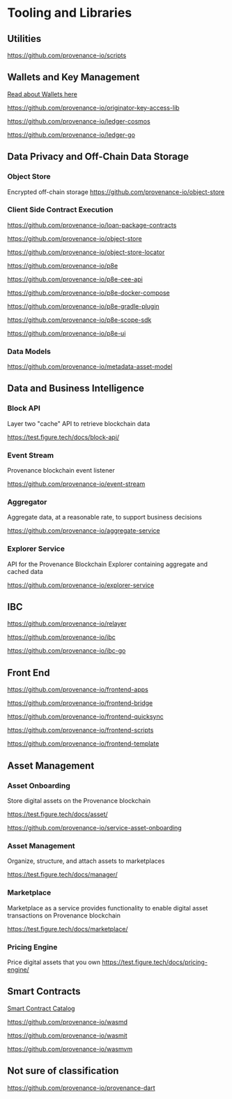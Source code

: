 # Tooling and Libraries

## Utilities

https://github.com/provenance-io/scripts

## Wallets and Key Management

[Read about Wallets here](/docs/discover/wallets.md)

https://github.com/provenance-io/originator-key-access-lib

https://github.com/provenance-io/ledger-cosmos

https://github.com/provenance-io/ledger-go

## Data Privacy and Off-Chain Data Storage

### Object Store
Encrypted off-chain storage
https://github.com/provenance-io/object-store

### Client Side Contract Execution
https://github.com/provenance-io/loan-package-contracts

https://github.com/provenance-io/object-store

https://github.com/provenance-io/object-store-locator

https://github.com/provenance-io/p8e

https://github.com/provenance-io/p8e-cee-api

https://github.com/provenance-io/p8e-docker-compose

https://github.com/provenance-io/p8e-gradle-plugin

https://github.com/provenance-io/p8e-scope-sdk

https://github.com/provenance-io/p8e-ui

### Data Models

https://github.com/provenance-io/metadata-asset-model

## Data and Business Intelligence

### Block API
Layer two "cache" API to retrieve blockchain data

https://test.figure.tech/docs/block-api/

### Event Stream
Provenance blockchain event listener

https://github.com/provenance-io/event-stream

### Aggregator
Aggregate data, at a reasonable rate, to support business decisions

https://github.com/provenance-io/aggregate-service

### Explorer Service
API for the Provenance Blockchain Explorer containing aggregate and cached data

https://github.com/provenance-io/explorer-service


## IBC

https://github.com/provenance-io/relayer

https://github.com/provenance-io/ibc

https://github.com/provenance-io/ibc-go


## Front End

https://github.com/provenance-io/frontend-apps

https://github.com/provenance-io/frontend-bridge

https://github.com/provenance-io/frontend-quicksync

https://github.com/provenance-io/frontend-scripts

https://github.com/provenance-io/frontend-template

## Asset Management

### Asset Onboarding
Store digital assets on the Provenance blockchain

https://test.figure.tech/docs/asset/

https://github.com/provenance-io/service-asset-onboarding

### Asset Management
Organize, structure, and attach assets to marketplaces

https://test.figure.tech/docs/manager/

### Marketplace
Marketplace as a service provides functionality to enable digital asset transactions on Provenance blockchain

https://test.figure.tech/docs/marketplace/


### Pricing Engine
Price digital assets that you own
https://test.figure.tech/docs/pricing-engine/

## Smart Contracts

[Smart Contract Catalog](/docs/discover/smart-contract-catalog)

https://github.com/provenance-io/wasmd

https://github.com/provenance-io/wasmit

https://github.com/provenance-io/wasmvm

## Not sure of classification

https://github.com/provenance-io/provenance-dart
